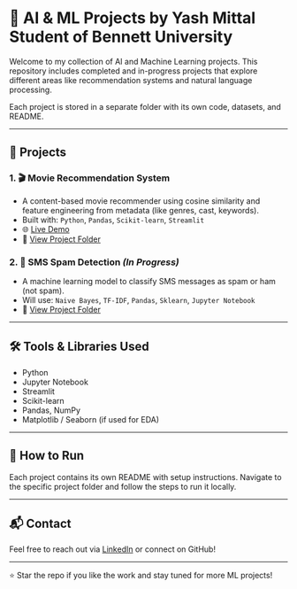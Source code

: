 # 🤖 AI & ML Projects by Yash Mittal Student of Bennett University

Welcome to my collection of AI and Machine Learning projects. This repository includes completed and in-progress projects that explore different areas like recommendation systems and natural language processing.

Each project is stored in a separate folder with its own code, datasets, and README.

---

## 📁 Projects

### 1. 🎬 Movie Recommendation System
- A content-based movie recommender using cosine similarity and feature engineering from metadata (like genres, cast, keywords).
- Built with: `Python`, `Pandas`, `Scikit-learn`, `Streamlit`
- 🌐 [Live Demo](https://recommendmyfilm.streamlit.app)
- 📂 [View Project Folder](./movie_recommendation_system)

### 2. 📩 SMS Spam Detection *(In Progress)*
- A machine learning model to classify SMS messages as spam or ham (not spam).
- Will use: `Naive Bayes`, `TF-IDF`, `Pandas`, `Sklearn`, `Jupyter Notebook`
- 📂 [View Project Folder](./sms_spam_detection)

---

## 🛠️ Tools & Libraries Used

- Python
- Jupyter Notebook
- Streamlit
- Scikit-learn
- Pandas, NumPy
- Matplotlib / Seaborn (if used for EDA)

---

## 📌 How to Run

Each project contains its own README with setup instructions. Navigate to the specific project folder and follow the steps to run it locally.

---

## 📬 Contact

Feel free to reach out via [LinkedIn](https://www.linkedin.com/in/yash-mittal-a42645319/) or connect on GitHub!

---

⭐ Star the repo if you like the work and stay tuned for more ML projects!
